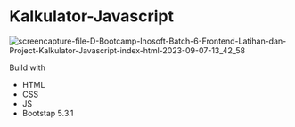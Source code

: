 # Kalkulator-Javascript

![screencapture-file-D-Bootcamp-Inosoft-Batch-6-Frontend-Latihan-dan-Project-Kalkulator-Javascript-index-html-2023-09-07-13_42_58](https://github.com/bintikholifah/Kalkulator-Javascript/assets/87049261/21a34e96-944f-40f6-8649-81d487c671ca)

Build with
- HTML
- CSS
- JS
- Bootstap 5.3.1
